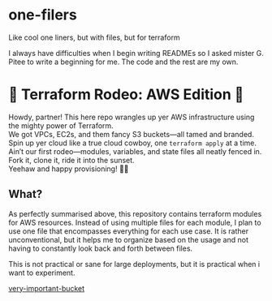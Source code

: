 # one-filers
Like cool one liners, but with files, but for terraform

I always have difficulties when I begin writing READMEs so I asked mister G. Pitee to write
a beginning for me. The code and the rest are my own.

# 🤠 Terraform Rodeo: AWS Edition 🤠

Howdy, partner! This here repo wrangles up yer AWS infrastructure 
using the mighty power of Terraform.  
We got VPCs, EC2s, and them fancy S3 buckets—all tamed and branded.  
Spin up yer cloud like a true cloud cowboy, one `terraform apply` at a time.  
Ain’t our first rodeo—modules, variables, and state files all neatly fenced in.  
Fork it, clone it, ride it into the sunset.  
Yeehaw and happy provisioning! 🌵🐎  

What?
-----
As perfectly summarised above, this repository contains terraform modules for AWS resources.
Instead of using multiple files for each module, I plan to use one file that encompasses everything
for each use case. It is rather unconventional, but it helps me to organize based on the usage and not having to 
constantly look back and forth between files.

This is not practical or sane for large deployments, but it is practical when i want to experiment.

[very-important-bucket](very-important-bucket/README.md)
